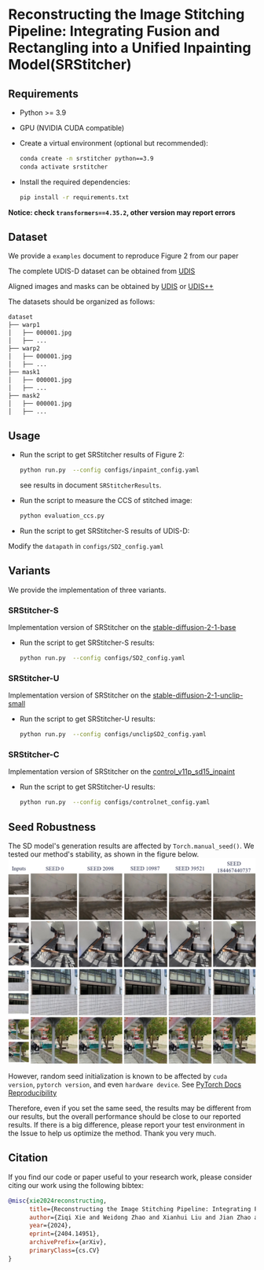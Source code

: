 # Reconstructing the Image Stitching Pipeline: Integrating Fusion and Rectangling into a Unified Inpainting Model(SRStitcher)

## Requirements
- Python >= 3.9
- GPU (NVIDIA CUDA compatible)
  
- Create a virtual environment (optional but recommended):

    ```bash
    conda create -n srstitcher python==3.9
    conda activate srstitcher
    ```
    
- Install the required dependencies:

    ```bash
    pip install -r requirements.txt
    ```
  
 **Notice: check `transformers==4.35.2`, other version may report errors**
 
## Dataset
 
 We provide a `examples` document to reproduce Figure 2 from our paper
 
 The complete UDIS-D dataset can be obtained from  [UDIS](https://github.com/nie-lang/UnsupervisedDeepImageStitching) 
  
Aligned images and masks can be obtained by  [UDIS](https://github.com/nie-lang/UnsupervisedDeepImageStitching) or 
[UDIS++](https://github.com/nie-lang/UDIS2) 

The datasets should be organized as follows: 

```
dataset
├── warp1
│   ├── 000001.jpg
│   ├── ...
├── warp2
│   ├── 000001.jpg
│   ├── ...
├── mask1
│   ├── 000001.jpg
│   ├── ...
├── mask2
│   ├── 000001.jpg
│   ├── ...
```

## Usage

- Run the script to get SRStitcher results of Figure 2:

    ```bash
    python run.py  --config configs/inpaint_config.yaml
    ```
  
  see results in document `SRStitcherResults`.
  
- Run the script to measure the CCS of stitched image:

    ```bash
    python evaluation_ccs.py
    ```
   
 - Run the script to get SRStitcher-S results of UDIS-D:
 
 Modify the `datapath` in `configs/SD2_config.yaml`
   
 ## Variants
 
 We provide the implementation of three variants.
 
 ### SRStitcher-S
 Implementation version of SRStitcher on the [
stable-diffusion-2-1-base](https://huggingface.co/stabilityai/stable-diffusion-2-1-base) 
 
 - Run the script to get SRStitcher-S results:
     ```bash
    python run.py  --config configs/SD2_config.yaml
    ```

 ### SRStitcher-U
 Implementation version of SRStitcher on the [
stable-diffusion-2-1-unclip-small ](https://huggingface.co/stabilityai/stable-diffusion-2-1-unclip-small) 

 - Run the script to get SRStitcher-U results:
     ```bash
    python run.py  --config configs/unclipSD2_config.yaml
    ```
   
 ### SRStitcher-C
 Implementation version of SRStitcher on the [
control_v11p_sd15_inpaint ](https://huggingface.co/lllyasviel/control_v11p_sd15_inpaint) 

 - Run the script to get SRStitcher-U results:
     ```bash
    python run.py  --config configs/controlnet_config.yaml
    ```

##  Seed Robustness 
The SD model's generation results are affected by `Torch.manual_seed()`. We tested our method's stability, as shown in the figure below.
<img src="examples.png" width="800px"/>  

However, random seed initialization is known to be affected by `cuda version`, `pytorch version`, and even `hardware device`. See [PyTorch Docs Reproducibility](https://pytorch.org/docs/stable/notes/randomness.html) 

Therefore, even if you set the same seed, the results may be different from our results, but the overall performance should be close to our reported results. If there is a big difference, please report your test environment in the Issue to help us optimize the method. Thank you very much.

## Citation
If you find our code or paper useful to your research work, please consider citing our work using the following bibtex:

```bibtex
@misc{xie2024reconstructing,
      title={Reconstructing the Image Stitching Pipeline: Integrating Fusion and Rectangling into a Unified Inpainting Model}, 
      author={Ziqi Xie and Weidong Zhao and Xianhui Liu and Jian Zhao and Ning Jia},
      year={2024},
      eprint={2404.14951},
      archivePrefix={arXiv},
      primaryClass={cs.CV}
}
```
